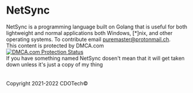 # NetSync
NetSync is a programming language built on Golang that is useful for both lightweight and normal applications both Windows, [*]nix, and other operating systems. To contribute email <a href="mailto:puremaster@protonmail.ch">puremaster@protonmail.ch</a>.
<br>
This content is protected by DMCA.com
<br>
<a href="//www.dmca.com/Protection/Status.aspx?ID=05b33341-3214-4d70-a17b-d6efe461453d" title="DMCA.com Protection Status" class="dmca-badge"> <img src ="https://images.dmca.com/Badges/dmca_protected_sml_120m.png?ID=05b33341-3214-4d70-a17b-d6efe461453d"  alt="DMCA.com Protection Status" /></a> 
<br>
If you have something named NetSync dosen't mean that it will get taken down unless it's just a copy of my thing
<br>
<br>
<br>
Copyright 2021-2022 CDOTech©
